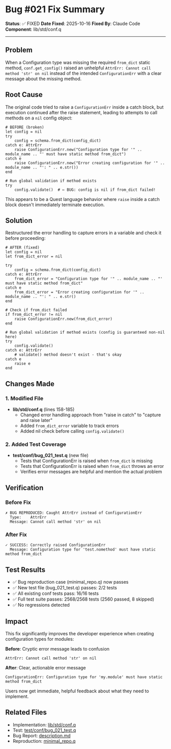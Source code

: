 # Bug #021 Fix Summary

**Status**: ✅ FIXED
**Date Fixed**: 2025-10-16
**Fixed By**: Claude Code
**Component**: lib/std/conf.q

---

## Problem

When a Configuration type was missing the required `from_dict` static method, `conf.get_config()` raised an unhelpful `AttrErr: Cannot call method 'str' on nil` instead of the intended `ConfigurationErr` with a clear message about the missing method.

## Root Cause

The original code tried to raise a `ConfigurationErr` inside a catch block, but execution continued after the raise statement, leading to attempts to call methods on a `nil` config object:

```quest
# BEFORE (broken)
let config = nil
try
    config = schema.from_dict(config_dict)
catch e: AttrErr
    raise ConfigurationErr.new("Configuration type for '" .. module_name .. "' must have static method from_dict")
catch e
    raise ConfigurationErr.new("Error creating configuration for '" .. module_name .. "': " .. e.str())
end

# Run global validation if method exists
try
    config.validate()  # ← BUG: config is nil if from_dict failed!
```

This appears to be a Quest language behavior where `raise` inside a catch block doesn't immediately terminate execution.

## Solution

Restructured the error handling to capture errors in a variable and check it before proceeding:

```quest
# AFTER (fixed)
let config = nil
let from_dict_error = nil

try
    config = schema.from_dict(config_dict)
catch e: AttrErr
    from_dict_error = "Configuration type for '" .. module_name .. "' must have static method from_dict"
catch e
    from_dict_error = "Error creating configuration for '" .. module_name .. "': " .. e.str()
end

# Check if from_dict failed
if from_dict_error != nil
    raise ConfigurationErr.new(from_dict_error)
end

# Run global validation if method exists (config is guaranteed non-nil here)
try
    config.validate()
catch e: AttrErr
    # validate() method doesn't exist - that's okay
catch e
    raise e
end
```

## Changes Made

### 1. Modified File
- **lib/std/conf.q** (lines 158-185)
  - Changed error handling approach from "raise in catch" to "capture and raise later"
  - Added `from_dict_error` variable to track errors
  - Added nil check before calling `config.validate()`

### 2. Added Test Coverage
- **test/conf/bug_021_test.q** (new file)
  - Tests that ConfigurationErr is raised when `from_dict` is missing
  - Tests that ConfigurationErr is raised when `from_dict` throws an error
  - Verifies error messages are helpful and mention the actual problem

## Verification

### Before Fix
```
✗ BUG REPRODUCED: Caught AttrErr instead of ConfigurationErr
  Type:    AttrErr
  Message: Cannot call method 'str' on nil
```

### After Fix
```
✓ SUCCESS: Correctly raised ConfigurationErr
  Message: Configuration type for 'test.nomethod' must have static method from_dict
```

## Test Results

- ✅ Bug reproduction case (minimal_repo.q) now passes
- ✅ New test file (bug_021_test.q) passes: 2/2 tests
- ✅ All existing conf tests pass: 16/16 tests
- ✅ Full test suite passes: 2568/2568 tests (2560 passed, 8 skipped)
- ✅ No regressions detected

## Impact

This fix significantly improves the developer experience when creating configuration types for modules:

**Before**: Cryptic error message leads to confusion
```
AttrErr: Cannot call method 'str' on nil
```

**After**: Clear, actionable error message
```
ConfigurationErr: Configuration type for 'my.module' must have static method from_dict
```

Users now get immediate, helpful feedback about what they need to implement.

## Related Files

- Implementation: [lib/std/conf.q](../../../lib/std/conf.q)
- Test: [test/conf/bug_021_test.q](../../../test/conf/bug_021_test.q)
- Bug Report: [description.md](./description.md)
- Reproduction: [minimal_repo.q](./minimal_repo.q)
